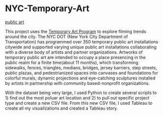 # NYC-Temporary-Art

[public art](https://user-images.githubusercontent.com/25216417/150772075-37c5a91d-0ef1-43c4-bb84-745cccfd4d2c.jpg)

This project uses the [Temporary Art Program](https://data.cityofnewyork.us/Transportation/Temporary-Art-Program/3r2x-bnmj) to explore filming trends around the city. The NYC DOT (New York City Department of Transportation) has programmed over 350 temporary public art installations citywide and supported varying unique public art installations collaborating with a diverse body of artists and partner organizations. Artworks of temporary public art are intended to occupy a place presencing in the public realm for a finite time(about 11 months), which transforming sidewalks, fences, triangles, medians, bridges, jersey barriers, step streets, public plazas, and pedestrianized spaces into canvases and foundations for colorful murals, dynamic projections and eye-catching sculptures installed by artists in partnership with community based-nonprofit organizations. 

With the dataset being very large, I used Python to create several scripts to 1) find out the most poluar art location and 2) to pull out specific project type  and create a new CSV file. From this new CSV file, I used Tableau to create all my visualizations and created a Tableau story. 

